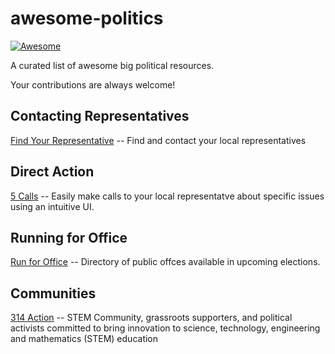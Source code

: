 # awesome-politics

[![Awesome](https://cdn.rawgit.com/sindresorhus/awesome/d7305f38d29fed78fa85652e3a63e154dd8e8829/media/badge.svg)](https://github.com/sindresorhus/awesome)

A curated list of awesome big political resources.

Your contributions are always welcome!

## Contacting Representatives
[Find Your Representative](http://www.house.gov/representatives/find/) -- Find and contact your local representatives

## Direct Action
[5 Calls](https://5calls.org/) -- Easily make calls to your local representatve about specific issues using an intuitive UI.

## Running for Office
[Run for Office](https://www.runforoffice.org/) -- Directory of public offces available in upcoming elections.


## Communities
[314 Action](https://www.314action.org/) -- STEM Community, grassroots supporters, and political activists committed to bring innovation to science, technology, engineering and mathematics (STEM) education
